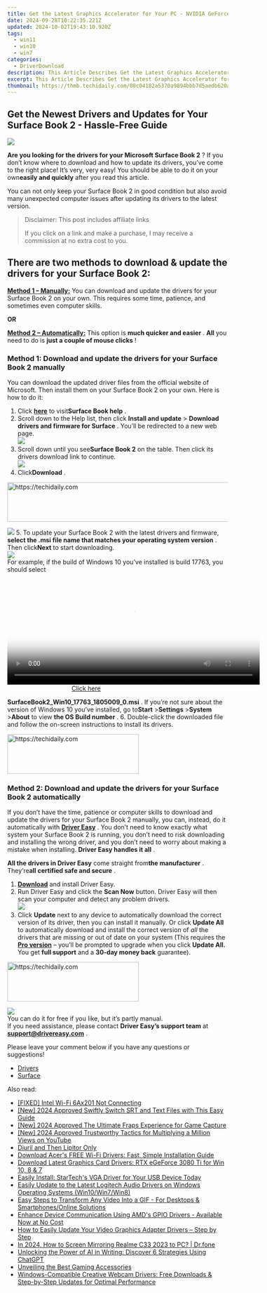 ```yaml
---
title: Get the Latest Graphics Accelerator for Your PC - NVIDIA GeForce RTX 2E 2070 Drivers
date: 2024-09-28T10:22:35.221Z
updated: 2024-10-02T19:43:10.920Z
tags:
  - win11
  - win10
  - win7
categories:
  - DriverDownload
description: This Article Describes Get the Latest Graphics Accelerator for Your PC - NVIDIA GeForce RTX 2E 2070 Drivers
excerpt: This Article Describes Get the Latest Graphics Accelerator for Your PC - NVIDIA GeForce RTX 2E 2070 Drivers
thumbnail: https://thmb.techidaily.com/08c04182a5370a9894bbb7d5aedb620a94eb3a5d17a6c123fae986b1d0cc282e.jpg
---
```


## Get the Newest Drivers and Updates for Your Surface Book 2 - Hassle-Free Guide

![](https://images.drivereasy.com/wp-content/uploads/2018/12/Snap713-300x208.png)

 **Are you looking for the drivers for your Microsoft Surface Book 2** ? If you don’t know where to download and how to update its drivers, you’ve come to the right place! It’s very, very easy! You should be able to do it on your own**easily and quickly** after you read this article.  

 You can not only keep your Surface Book 2 in good condition but also avoid many unexpected computer issues after updating its drivers to the latest version.

>  Disclaimer: This post includes affiliate links
>
>  If you click on a link and make a purchase, I may receive a commission at no extra cost to you.
>

## **There are two methods to download & update the drivers for your Surface Book 2:**

[**Method 1 – Manually:**](https://tools.techidaily.com/drivereasy/download/) You can download and update the drivers for your Surface Book 2 on your own. This requires some time, patience, and sometimes even computer skills.

**OR**

[**Method 2 – Automatically:**](https://tools.techidaily.com/drivereasy/download/) This option is **much quicker and easier** . **All**   you need to do is **just a couple of mouse clicks** !

### Method 1: Download and update the drivers for your Surface Book 2 manually

 You can download the updated driver files from the official website of Microsoft. Then install them on your Surface Book 2 on your own. Here is how to do it:

1. Click **[here](https://support.microsoft.com/en-us/hub/4295272/surface-book-products-help)**  to visit**Surface Book help** .
2. Scroll down to the Help list, then click   **Install and update**  \> **Download drivers and firmware for Surface**  . You’ll be redirected to a new web page.  
![](https://images.drivereasy.com/wp-content/uploads/2018/12/Snap715.png)
3. Scroll down until you see**Surface Book 2** on the table. Then click its drivers download link to continue.  
![](https://images.drivereasy.com/wp-content/uploads/2018/12/Snap716.png)
4. Click**Download** .  

<!-- affiliate ads begin -->
<a href="https://appsumo.8odi.net/c/5597632/2105874/7443" target="_top" id="2105874">
  <img src="//a.impactradius-go.com/display-ad/7443-2105874" border="0" alt="https://techidaily.com" width="728" height="90"/>
</a>
<img height="0" width="0" src="https://appsumo.8odi.net/i/5597632/2105874/7443" style="position:absolute;visibility:hidden;" border="0" />
<!-- affiliate ads end -->

![](https://images.drivereasy.com/wp-content/uploads/2018/12/Snap717.png)
5. To update your Surface Book 2 with the latest drivers and firmware, **select the .msi file name that matches your operating system version** . Then click**Next** to start downloading.  
![](https://images.drivereasy.com/wp-content/uploads/2018/12/Snap718.png)  
 For example, if the build of Windows 10 you’ve installed is build 17763, you should select  

<!-- affiliate ads begin -->
<span id="1983575">
					<video width="576" height="240" style="cursor:pointer"
           poster="//a.impactradius-go.com/display-clicktoplayimage/1983575.png"
           onclick="if(!this.playClicked){this.play();this.setAttribute('controls',true);this.playClicked=true;}">
	   <source src="//a.impactradius-go.com/display-ad/22993-1983575">
	   <img src="//a.impactradius-go.com/display-clicktoplayimage/1983575.png" style="border: none; height: 100%; width: 100%; object-fit: contain">
	</video>
	<div style="width:360px;text-align:center"><a href="javascript:window.open(decodeURIComponent('https%3A%2F%2Fhomestyler.sjv.io%2Fc%2F5597632%2F1983575%2F22993'), '_blank');void(0);">Click here</a></div>
</span>
<img height="0" width="0" src="https://imp.pxf.io/i/5597632/1983575/22993" style="position:absolute;visibility:hidden;" border="0" />
<!-- affiliate ads end -->

**SurfaceBook2\_Win10\_17763\_1805009\_0.msi** . If you’re not sure about the version of Windows 10 you’ve installed, go to**Start** \>**Settings** \>**System** \>**About** to view **the OS Build number** .
6. Double-click the downloaded file and follow the on-screen instructions to install its drivers.

<!-- affiliate ads begin -->
<a href="https://aligracehair.sjv.io/c/5597632/2135400/19272" target="_top" id="2135400">
  <img src="//a.impactradius-go.com/display-ad/19272-2135400" border="0" alt="https://techidaily.com" width="300" height="90"/>
</a>
<img height="0" width="0" src="https://aligracehair.sjv.io/i/5597632/2135400/19272" style="position:absolute;visibility:hidden;" border="0" />
<!-- affiliate ads end -->

### Method 2: Download and update the drivers for your Surface Book 2 automatically

 If you don’t have the time, patience or computer skills to download and update the drivers for your Surface Book 2 manually, you can, instead, do it automatically with **[Driver Easy](https://tools.techidaily.com/drivereasy/download/)**  .  You don’t need to know exactly what system your Surface Book 2 is running, you don’t need to risk downloading and installing the wrong driver, and you don’t need to worry about making a mistake when installing. **Driver Easy handles it all** .

**All the drivers in Driver Easy** come straight from**the manufacturer** . They‘re**all certified safe and secure** .

1. **[Download](https://tools.techidaily.com/drivereasy/download/)**  and install Driver Easy.
2. Run Driver Easy and click the **Scan Now**  button. Driver Easy will then scan your computer and detect any problem drivers.  
![](https://images.drivereasy.com/wp-content/uploads/2018/12/Snap719.png)
3. Click **Update**  next to any device to automatically download the correct version of its driver, then you can install it manually. Or click **Update All**  to automatically download and install the correct version of _all_  the drivers that are missing or out of date on your system (This requires the **[Pro version](https://tools.techidaily.com/drivereasy/download/)**  – you’ll be prompted to upgrade when you click **Update All.** You get **full support**  and a **30-day money back**  guarantee).  

<!-- affiliate ads begin -->
<a href="https://aligracehair.sjv.io/c/5597632/2027176/19272" target="_top" id="2027176">
  <img src="//a.impactradius-go.com/display-ad/19272-2027176" border="0" alt="https://techidaily.com" width="300" height="90"/>
</a>
<img height="0" width="0" src="https://aligracehair.sjv.io/i/5597632/2027176/19272" style="position:absolute;visibility:hidden;" border="0" />
<!-- affiliate ads end -->

![](https://images.drivereasy.com/wp-content/uploads/2018/12/Snap720.png)  
 You can do it for free if you like, but it’s partly manual.  
 If you need assistance, please contact **Driver Easy’s support team** at **[support@drivereasy.com](https://tools.techidaily.com/drivereasy/download/)**  .

 Please leave your comment below if you have any questions or suggestions!

* [Drivers](https://tools.techidaily.com/drivereasy/download/)
* [Surface](https://tools.techidaily.com/drivereasy/download/)

<ins class="adsbygoogle"
     style="display:block"
     data-ad-format="autorelaxed"
     data-ad-client="ca-pub-7571918770474297"
     data-ad-slot="1223367746"></ins>

<ins class="adsbygoogle"
     style="display:block"
     data-ad-client="ca-pub-7571918770474297"
     data-ad-slot="8358498916"
     data-ad-format="auto"
     data-full-width-responsive="true"></ins>

<span class="atpl-alsoreadstyle">Also read:</span>
<div><ul>
<li><a href="https://driver-error.techidaily.com/fixed-intel-wi-fi-6ax201-not-connecting/"><u>[FIXED] Intel Wi-Fi 6Ax201 Not Connecting</u></a></li>
<li><a href="https://fox-http.techidaily.com/new-2024-approved-swiftly-switch-srt-and-text-files-with-this-easy-guide/"><u>[New] 2024 Approved Swiftly Switch SRT and Text Files with This Easy Guide</u></a></li>
<li><a href="https://screen-video-capture.techidaily.com/new-2024-approved-the-ultimate-fraps-experience-for-game-capture/"><u>[New] 2024 Approved The Ultimate Fraps Experience for Game Capture</u></a></li>
<li><a href="https://youtube-web.techidaily.com/024-approved-trustworthy-tactics-for-multiplying-a-million-views-on-youtube/"><u>[New] 2024 Approved Trustworthy Tactics for Multiplying a Million Views on YouTube</u></a></li>
<li><a href="https://common-error.techidaily.com/diuril-and-then-lipitor-only/"><u>Diuril and Then Lipitor Only</u></a></li>
<li><a href="https://win-amazing.techidaily.com/download-acers-free-wi-fi-drivers-fast-simple-installation-guide/"><u>Download Acer's FREE Wi-Fi Drivers: Fast, Simple Installation Guide</u></a></li>
<li><a href="https://win-amazing.techidaily.com/download-latest-graphics-card-drivers-rtx-egeforce-3080-ti-for-win-10-8-and-7/"><u>Download Latest Graphics Card Drivers: RTX eGeForce 3080 Ti for Win 10, 8 & 7</u></a></li>
<li><a href="https://win-amazing.techidaily.com/easily-install-startechs-vga-driver-for-your-usb-device-today/"><u>Easily Install: StarTech's VGA Driver for Your USB Device Today</u></a></li>
<li><a href="https://win-amazing.techidaily.com/easily-update-to-the-latest-logitech-audio-drivers-on-windows-operating-systems-win10win7win8/"><u>Easily Update to the Latest Logitech Audio Drivers on Windows Operating Systems (Win10/Win7/Win8)</u></a></li>
<li><a href="https://video-content-creator.techidaily.com/easy-steps-to-transform-any-video-into-a-gif-for-desktops-and-smartphonesonline-solutions/"><u>Easy Steps to Transform Any Video Into a GIF - For Desktops & Smartphones/Online Solutions</u></a></li>
<li><a href="https://win-amazing.techidaily.com/1722969331283-enhance-device-communication-using-amds-gpio-drivers-available-now-at-no-cost/"><u>Enhance Device Communication Using AMD's GPIO Drivers - Available Now at No Cost</u></a></li>
<li><a href="https://win-amazing.techidaily.com/how-to-easily-update-your-video-graphics-adapter-drivers-step-by-step/"><u>How to Easily Update Your Video Graphics Adapter Drivers – Step by Step</u></a></li>
<li><a href="https://screen-mirror.techidaily.com/in-2024-how-to-screen-mirroring-realme-c33-2023-to-pc-drfone-by-drfone-android/"><u>In 2024, How to Screen Mirroring Realme C33 2023 to PC? | Dr.fone</u></a></li>
<li><a href="https://tech-revival.techidaily.com/unlocking-the-power-of-ai-in-writing-discover-6-strategies-using-chatgpt/"><u>Unlocking the Power of AI in Writing: Discover 6 Strategies Using ChatGPT</u></a></li>
<li><a href="https://games-able.techidaily.com/unveiling-the-best-gaming-accessories/"><u>Unveiling the Best Gaming Accessories</u></a></li>
<li><a href="https://win-amazing.techidaily.com/windows-compatible-creative-webcam-drivers-free-downloads-and-step-by-step-updates-for-optimal-performance/"><u>Windows-Compatible Creative Webcam Drivers: Free Downloads & Step-by-Step Updates for Optimal Performance</u></a></li>
</ul></div>

